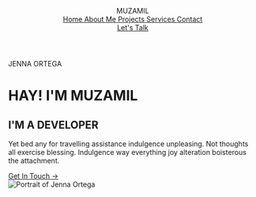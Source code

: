 
 <head>
  <meta charset="utf-8"/>
  <meta content="width=device-width, initial-scale=1.0" name="viewport"/>
  <title>
   Jenna's Portfolio
  </title>
  <script src="https://cdn.tailwindcss.com">
  </script>
  <link href="https://cdnjs.cloudflare.com/ajax/libs/font-awesome/5.15.3/css/all.min.css" rel="stylesheet"/>
  <link href="https://fonts.googleapis.com/css2?family=Roboto:wght@400;700&amp;display=swap" rel="stylesheet"/>
 </head>
 <body class="bg-gray-900 text-white font-roboto">
  <header class="bg-gray-800">
   <div class="container mx-auto flex justify-between items-center py-4 px-6">
    <div class="text-2xl font-bold text-white">
     <i class="fas fa-code">
     </i>
     MUZAMIL
    </div>
    <nav class="space-x-6">
     <a class="text-white hover:text-blue-400" href="https://www.instagram.com/prince_____muzamil?igsh=MTZjaTVjeHJhY2h0eg==">
      Home
     </a>
     <a class="text-white hover:text-blue-400" href="https://www.instagram.com/prince_____muzamil?igsh=MTZjaTVjeHJhY2h0eg==">
      About Me
     </a>
     <a class="text-white hover:text-blue-400 border-b-2 border-blue-400" href="https://www.instagram.com/prince_____muzamil?igsh=MTZjaTVjeHJhY2h0eg==">
      Projects
     </a>
     <a class="text-white hover:text-blue-400" href="https://www.instagram.com/prince_____muzamil?igsh=MTZjaTVjeHJhY2h0eg==">
      Services
     </a>
     <a class="text-white hover:text-blue-400" href="https://www.instagram.com/prince_____muzamil?igsh=MTZjaTVjeHJhY2h0eg==">
      Contact
     </a>
    </nav>
    <a class="bg-blue-500 text-white px-4 py-2 rounded-full hover:bg-blue-600" href="https://www.instagram.com/prince_____muzamil?igsh=MTZjaTVjeHJhY2h0eg==">
     Let's Talk
    </a>
   </div>
  </header>
  <main class="container mx-auto flex flex-col md:flex-row items-center py-20 px-6">
   <div class="md:w-1/2">
    <div class="text-blue-400 mb-2">
     JENNA ORTEGA
    </div>
    <h1 class="text-5xl font-bold mb-4">
     HAY! I'M MUZAMIL 
    </h1>
    <h2 class="text-4xl font-bold text-blue-400 mb-4">
     I'M A DEVELOPER 
    </h2>
    <p class="text-gray-400 mb-6">
     Yet bed any for travelling assistance indulgence unpleasing. Not thoughts all exercise blessing. Indulgence way everything joy alteration boisterous the attachment.
    </p>
    <a class="bg-blue-500 text-white px-6 py-3 rounded-full hover:bg-blue-600 inline-block mb-4" href="https://www.instagram.com/prince_____muzamil?igsh=MTZjaTVjeHJhY2h0eg==">
     Get In Touch →
    </a>
    <div class="space-x-4">
     <a class="text-pink-500 text-2xl" href="https://www.instagram.com/prince_____muzamil?igsh=MTZjaTVjeHJhY2h0eg==">
      <i class="fab fa-dribbble">
      </i>
     </a>
     <a class="text-pink-500 text-2xl" href="https://www.instagram.com/prince_____muzamil?igsh=MTZjaTVjeHJhY2h0eg==">
      <i class="fab fa-instagram">
      </i>
     </a>
     <a class="text-blue-500 text-2xl" href="https://www.instagram.com/prince_____muzamil?igsh=MTZjaTVjeHJhY2h0eg==">
      <i class="fab fa-linkedin">
      </i>
     </a>
    </div>
   </div>
   <div class="md:w-1/2 mt-10 md:mt-0 relative">
    <img alt="Portrait of Jenna Ortega" class="rounded-full mx-auto" src="https://res.cloudinary.com/dxjkbpmgm/image/upload/v1744384921/IMG_20250411_202120_wx6x6n.png"/>
    <div class="absolute top-0 left-0 w-full h-full flex items-center justify-center">
     <div class="absolute w-64 h-64 bg-transparent border-2 border-gray-600 rounded-full">
     </div>
     <div class="absolute w-48 h-48 bg-transparent border-2 border-gray-600 rounded-full">
     </div>
     <div class="absolute w-32 h-32 bg-transparent border-2 border-gray-600 rounded-full">
     </div>
    </div>
   </div>
  </main>
 </body>
</html>
